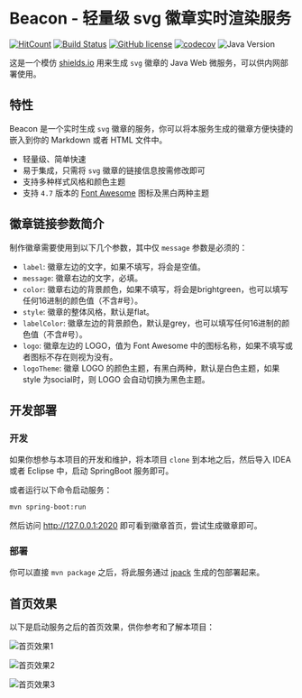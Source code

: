 # Beacon - 轻量级 svg 徽章实时渲染服务

[![HitCount](http://hits.dwyl.io/blinkfox/beacon.svg)](https://github.com/blinkfox/beacon) [![Build Status](https://secure.travis-ci.org/blinkfox/beacon.svg)](https://travis-ci.org/blinkfox/beacon) [![GitHub license](https://img.shields.io/github/license/blinkfox/beacon.svg)](https://github.com/blinkfox/beacon/blob/master/LICENSE) [![codecov](https://codecov.io/gh/blinkfox/beacon/branch/master/graph/badge.svg)](https://codecov.io/gh/blinkfox/beacon) ![Java Version](https://img.shields.io/badge/Java-%3E%3D%208-blue.svg)

这是一个模仿 [shields.io](https://shields.io/) 用来生成 `svg` 徽章的 Java Web 微服务，可以供内网部署使用。

## 特性

Beacon 是一个实时生成 `svg` 徽章的服务，你可以将本服务生成的徽章方便快捷的嵌入到你的 Markdown 或者 HTML 文件中。

- 轻量级、简单快速
- 易于集成，只需将 `svg` 徽章的链接信息按需修改即可
- 支持多种样式风格和颜色主题
- 支持 `4.7` 版本的 [Font Awesome](http://fontawesome.dashgame.com) 图标及黑白两种主题

## 徽章链接参数简介

制作徽章需要使用到以下几个参数，其中仅 `message` 参数是必须的：

- `label`: 徽章左边的文字，如果不填写，将会是空值。
- `message`: 徽章右边的文字，必填。
- `color`: 徽章右边的背景颜色，如果不填写，将会是brightgreen，也可以填写任何16进制的颜色值（不含#号）。
- `style`: 徽章的整体风格，默认是flat。
- `labelColor`: 徽章左边的背景颜色，默认是grey，也可以填写任何16进制的颜色值（不含#号）。
- `logo`: 徽章左边的 LOGO，值为 Font Awesome 中的图标名称，如果不填写或者图标不存在则视为没有。
- `logoTheme`: 徽章 LOGO 的颜色主题，有黑白两种，默认是白色主题，如果 style 为social时，则 LOGO 会自动切换为黑色主题。

## 开发部署

### 开发

如果你想参与本项目的开发和维护，将本项目 `clone` 到本地之后，然后导入 IDEA 或者 Eclipse 中，启动 SpringBoot 服务即可。

或者运行以下命令启动服务：

```bash
mvn spring-boot:run
```

然后访问 <http://127.0.0.1:2020> 即可看到徽章首页，尝试生成徽章即可。

### 部署

你可以直接 `mvn package` 之后，将此服务通过 [jpack](https://github.com/blinkfox/jpack-maven-plugin) 生成的包部署起来。

## 首页效果

以下是启动服务之后的首页效果，供你参考和了解本项目：

![首页效果1](http://static.blinkfox.com/beacon-index-view1.png)

![首页效果2](http://static.blinkfox.com/beacon-index-view2.png)

![首页效果3](http://static.blinkfox.com/beacon-index-view3.png)
